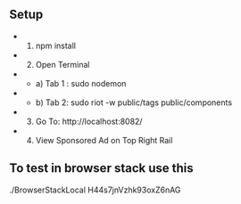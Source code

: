 Setup
------------

 * 1) npm install
 * 2) Open Terminal
  * * a) Tab 1 : sudo nodemon
  * * b) Tab 2: sudo riot -w public/tags public/components
 * 3) Go To: http://localhost:8082/
 * 4) View Sponsored Ad on Top Right Rail


To test in browser stack use this
------------
./BrowserStackLocal H44s7jnVzhk93oxZ6nAG